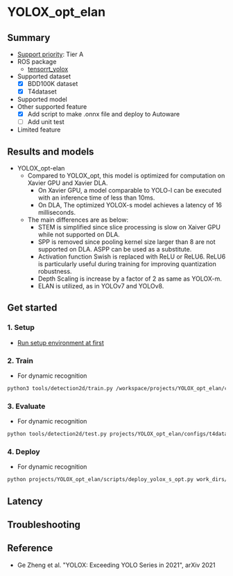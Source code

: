 # YOLOX_opt_elan
## Summary

- [Support priority](https://github.com/tier4/AWML/blob/main/docs/design/autoware_ml_design.md#support-priority): Tier A
- ROS package
  - [tensorrt_yolox](https://github.com/autowarefoundation/autoware.universe/tree/main/perception/tensorrt_yolox)
- Supported dataset
  - [x] BDD100K dataset
  - [x] T4dataset
- Supported model
- Other supported feature
  - [x] Add script to make .onnx file and deploy to Autoware
  - [ ] Add unit test
- Limited feature

## Results and models

- YOLOX_opt-elan
  - Compared to YOLOX_opt, this model is optimized for computation on Xavier GPU and Xavier DLA.
    - On Xavier GPU, a model comparable to YOLO-l can be executed with an inference time of less than 10ms.
    - On DLA, The optimized YOLOX-s model achieves a latency of 16 milliseconds.
  - The main differences are as below:
    - STEM is simplified since slice processing is slow on Xaiver GPU while not supported on DLA.
    - SPP is removed since pooling kernel size larger than 8 are not supported on DLA. ASPP can be used as a substitute.
    - Activation function Swish is replaced with ReLU or ReLU6. ReLU6 is particularly useful during training for improving quantization robustness.
    - Depth Scaling is increase by a factor of 2 as same as YOLOX-m.
    - ELAN is utilized, as in YOLOv7 and YOLOv8.


## Get started
### 1. Setup

- [Run setup environment at first](/tools/setting_environment/)

### 2. Train

- For dynamic recognition

```bash
python3 tools/detection2d/train.py /workspace/projects/YOLOX_opt_elan/configs/t4dataset/YOLOX_opt-S-DynamicRecognition/yolox-s-opt-elan_960x960_300e_t4dataset.py
```

### 3. Evaluate

- For dynamic recognition

```bash
python tools/detection2d/test.py projects/YOLOX_opt_elan/configs/t4dataset/yolox-s-opt-elan_960x960_300e_t4dataset.py /workspace/work_dirs/yolox-s-opt-elan_960x960_300e_t4dataset/epoch_300.pth
```
### 4. Deploy

- For dynamic recognition

```bash
python projects/YOLOX_opt_elan/scripts/deploy_yolox_s_opt.py work_dirs/yolox-s-opt-elan_960x960_300e_t4dataset/epoch_300.pth projects/YOLOX_opt_elan/scripts/sample/yolox-s+-opt-T4-960x960.py --batch_size 6 --output_onnx_file yolox_s_opt_elan_batch_6.onnx
```

## Latency


## Troubleshooting

## Reference

- Ge Zheng et al. "YOLOX: Exceeding YOLO Series in 2021", arXiv 2021

